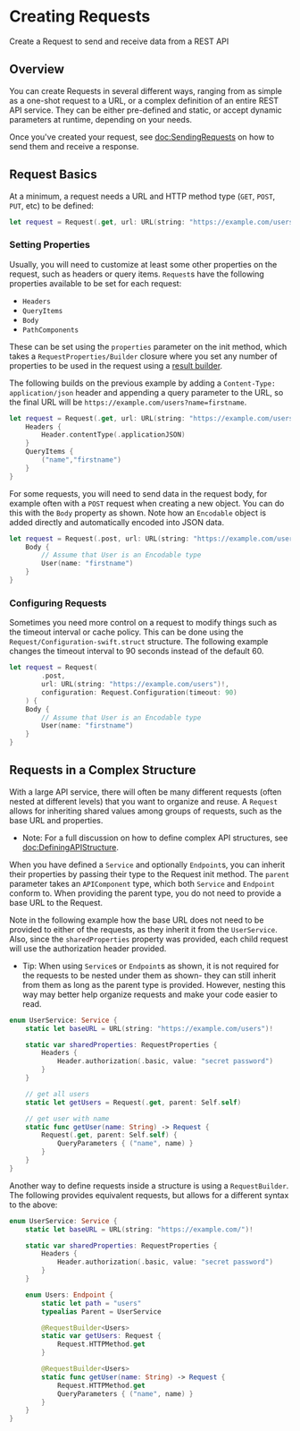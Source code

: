 # Creating Requests

Create a Request to send and receive data from a REST API

## Overview

You can create Requests in several different ways, ranging from as simple as a one-shot request to a URL, or a complex
definition of an entire REST API service. They can be either pre-defined and static, or accept dynamic parameters at
runtime, depending on your needs.

Once you've created your request, see <doc:SendingRequests> on how to send them and receive a response.

## Request Basics

At a minimum, a request needs a URL and HTTP method type (`GET`, `POST`, `PUT`, etc) to be defined:
```swift
let request = Request(.get, url: URL(string: "https://example.com/users")!)
```

### Setting Properties

Usually, you will need to customize at least some other properties on the request, such as headers or query items.
``Request``s have the following properties available to be set for each request:

- ``Headers``
- ``QueryItems``
- ``Body``
- ``PathComponents``

These can be set using the `properties` parameter on the init method, which takes a ``RequestProperties/Builder``
closure where you set any number of properties to be used in the request using a [result builder](https://docs.swift.org/swift-book/LanguageGuide/AdvancedOperators.html#ID630).

The following builds on the previous example by adding a `Content-Type: application/json` header and appending a query
parameter to the URL, so the final URL will be `https://example.com/users?name=firstname`.

```swift
let request = Request(.get, url: URL(string: "https://example.com/users")!) {
    Headers {
        Header.contentType(.applicationJSON)
    }
    QueryItems {
        ("name","firstname")
    }
}
```

For some requests, you will need to send data in the request body, for example often with a `POST` request when
creating a new object. You can do this with the ``Body`` property as shown. Note how an `Encodable` object is added
directly and automatically encoded into JSON data.

```swift
let request = Request(.post, url: URL(string: "https://example.com/users")!) {
    Body {
        // Assume that User is an Encodable type
        User(name: "firstname")
    }
}
```

### Configuring Requests

Sometimes you need more control on a request to modify things such as the timeout interval or cache policy. This can
be done using the ``Request/Configuration-swift.struct`` structure. The following example changes the timeout interval
to 90 seconds instead of the default 60.

```swift
let request = Request(
        .post, 
        url: URL(string: "https://example.com/users")!,
        configuration: Request.Configuration(timeout: 90)
    ) {
    Body {
        // Assume that User is an Encodable type
        User(name: "firstname")
    }
}
```

## Requests in a Complex Structure

With a large API service, there will often be many different requests (often nested at different levels) that you want
to organize and reuse. A ``Request`` allows for inheriting shared values among groups of requests, such as the base URL
and properties.

- Note: For a full discussion on how to define complex API structures, see <doc:DefiningAPIStructure>.

When you have defined a ``Service`` and optionally ``Endpoint``s, you can inherit their properties by passing their
type to the Request init method. The `parent` parameter takes an ``APIComponent`` type, which both ``Service`` and
``Endpoint`` conform to. When providing the parent type, you do not need to provide a base URL to the Request.

Note in the following example how the base URL does not need to be provided to either of the requests, as they inherit
it from the `UserService`. Also, since the `sharedProperties` property was provided, each child request will
use the authorization header provided.

- Tip: When using ``Service``s or ``Endpoint``s as shown, it is not required for the requests to be nested under them
as shown- they can still inherit from them as long as the parent type is provided. However, nesting this way may better
help organize requests and make your code easier to read.

```swift
enum UserService: Service {
    static let baseURL = URL(string: "https://example.com/users")!

    static var sharedProperties: RequestProperties {
        Headers {
            Header.authorization(.basic, value: "secret password")
        }
    }

    // get all users
    static let getUsers = Request(.get, parent: Self.self)

    // get user with name
    static func getUser(name: String) -> Request {
        Request(.get, parent: Self.self) {
            QueryParameters { ("name", name) }
        }
    }
}
```

Another way to define requests inside a structure is using a ``RequestBuilder``. The following provides equivalent
requests, but allows for a different syntax to the above:

```swift
enum UserService: Service {
    static let baseURL = URL(string: "https://example.com/")!

    static var sharedProperties: RequestProperties {
        Headers {
            Header.authorization(.basic, value: "secret password")
        }
    }

    enum Users: Endpoint {
        static let path = "users"
        typealias Parent = UserService

        @RequestBuilder<Users>
        static var getUsers: Request {
            Request.HTTPMethod.get
        }

        @RequestBuilder<Users>
        static func getUser(name: String) -> Request {
            Request.HTTPMethod.get
            QueryParameters { ("name", name) }
        }
    }
}
```
